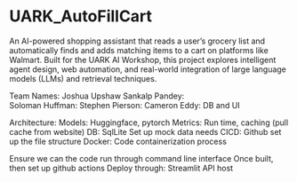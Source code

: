 # UARK_AutoFillCart
An AI-powered shopping assistant that reads a user’s grocery list and automatically finds and adds matching items to a cart on platforms like Walmart. Built for the UARK AI Workshop, this project explores intelligent agent design, web automation, and real-world integration of large language models (LLMs) and retrieval techniques.

Team Names: 
Joshua Upshaw 
Sankalp Pandey:  
Soloman Huffman: 
Stephen Pierson: 
Cameron Eddy: DB and UI

Architecture:
Models: Huggingface, pytorch 
  Metrics: Run time, caching (pull cache from website)
DB: SqlLite 
  Set up mock data needs
CICD: Github
  set up the file structure
  Docker: Code containerization process

Ensure we can the code run through command line interface
Once built, then set up github actions 
Deploy through: 
Streamlit API host 
